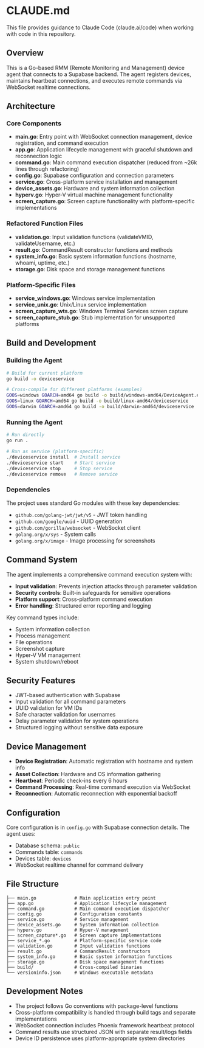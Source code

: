 # CLAUDE.md

This file provides guidance to Claude Code (claude.ai/code) when working with code in this repository.

## Overview

This is a Go-based RMM (Remote Monitoring and Management) device agent that connects to a Supabase backend. The agent registers devices, maintains heartbeat connections, and executes remote commands via WebSocket realtime connections.

## Architecture

### Core Components

- **main.go**: Entry point with WebSocket connection management, device registration, and command execution
- **app.go**: Application lifecycle management with graceful shutdown and reconnection logic
- **command.go**: Main command execution dispatcher (reduced from ~26k lines through refactoring)
- **config.go**: Supabase configuration and connection parameters
- **service.go**: Cross-platform service installation and management
- **device_assets.go**: Hardware and system information collection
- **hyperv.go**: Hyper-V virtual machine management functionality
- **screen_capture.go**: Screen capture functionality with platform-specific implementations

### Refactored Function Files

- **validation.go**: Input validation functions (validateVMID, validateUsername, etc.)
- **result.go**: CommandResult constructor functions and methods
- **system_info.go**: Basic system information functions (hostname, whoami, uptime, etc.)
- **storage.go**: Disk space and storage management functions

### Platform-Specific Files

- **service_windows.go**: Windows service implementation
- **service_unix.go**: Unix/Linux service implementation  
- **screen_capture_wts.go**: Windows Terminal Services screen capture
- **screen_capture_stub.go**: Stub implementation for unsupported platforms

## Build and Development

### Building the Agent

```bash
# Build for current platform
go build -o deviceservice

# Cross-compile for different platforms (examples)
GOOS=windows GOARCH=amd64 go build -o build/windows-amd64/DeviceAgent.exe
GOOS=linux GOARCH=amd64 go build -o build/linux-amd64/deviceservice
GOOS=darwin GOARCH=amd64 go build -o build/darwin-amd64/deviceservice
```

### Running the Agent

```bash
# Run directly
go run .

# Run as service (platform-specific)
./deviceservice install  # Install service
./deviceservice start    # Start service
./deviceservice stop     # Stop service
./deviceservice remove   # Remove service
```

### Dependencies

The project uses standard Go modules with these key dependencies:
- `github.com/golang-jwt/jwt/v5` - JWT token handling
- `github.com/google/uuid` - UUID generation
- `github.com/gorilla/websocket` - WebSocket client
- `golang.org/x/sys` - System calls
- `golang.org/x/image` - Image processing for screenshots

## Command System

The agent implements a comprehensive command execution system with:

- **Input validation**: Prevents injection attacks through parameter validation
- **Security controls**: Built-in safeguards for sensitive operations
- **Platform support**: Cross-platform command execution
- **Error handling**: Structured error reporting and logging

Key command types include:
- System information collection
- Process management
- File operations
- Screenshot capture
- Hyper-V VM management
- System shutdown/reboot

## Security Features

- JWT-based authentication with Supabase
- Input validation for all command parameters
- UUID validation for VM IDs
- Safe character validation for usernames
- Delay parameter validation for system operations
- Structured logging without sensitive data exposure

## Device Management

- **Device Registration**: Automatic registration with hostname and system info
- **Asset Collection**: Hardware and OS information gathering
- **Heartbeat**: Periodic check-ins every 6 hours
- **Command Processing**: Real-time command execution via WebSocket
- **Reconnection**: Automatic reconnection with exponential backoff

## Configuration

Core configuration is in `config.go` with Supabase connection details. The agent uses:
- Database schema: `public`
- Commands table: `commands`
- Devices table: `devices`
- WebSocket realtime channel for command delivery

## File Structure

```
├── main.go              # Main application entry point
├── app.go               # Application lifecycle management
├── command.go           # Main command execution dispatcher
├── config.go            # Configuration constants
├── service.go           # Service management
├── device_assets.go     # System information collection
├── hyperv.go            # Hyper-V management
├── screen_capture*.go   # Screen capture implementations
├── service_*.go         # Platform-specific service code
├── validation.go        # Input validation functions
├── result.go            # CommandResult constructors
├── system_info.go       # Basic system information functions
├── storage.go           # Disk space management functions
├── build/               # Cross-compiled binaries
└── versioninfo.json     # Windows executable metadata
```

## Development Notes

- The project follows Go conventions with package-level functions
- Cross-platform compatibility is handled through build tags and separate implementations
- WebSocket connection includes Phoenix framework heartbeat protocol
- Command results use structured JSON with separate result/logs fields
- Device ID persistence uses platform-appropriate system directories